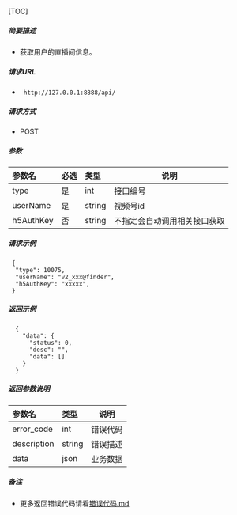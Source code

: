 

[TOC]
    
##### 简要描述

- 获取用户的直播间信息。

##### 请求URL
- ` http://127.0.0.1:8888/api/`
  
##### 请求方式
- POST 

##### 参数

| 参数名       | 必选 | 类型     | 说明             |   
|:----------|:---|:-------|----------------|   
| type      | 是  | int    | 接口编号           |   
| userName  | 是  | string | 视频号id          |   
| h5AuthKey | 否  | string | 不指定会自动调用相关接口获取 |   

##### 请求示例

```
 {
  "type": 10075,
  "userName": "v2_xxx@finder",
  "h5AuthKey": "xxxxx",
 } 
```

##### 返回示例 

``` 
  {
    "data": {
      "status": 0,
      "desc": "",
      "data": []
    }
  }
```

##### 返回参数说明 

| 参数名         | 类型     | 说明   |   
|:------------|:-------|------|   
| error_code  | int    | 错误代码 |   
| description | string | 错误描述 |   
| data        | json   | 业务数据 |   

##### 备注 

- 更多返回错误代码请看[错误代码.md](../错误代码.md)









